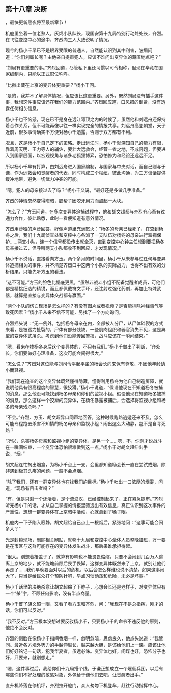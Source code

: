 ## 第十八章 决断
，最快更新黑夜将至最新章节！

机舱里坐着一位老熟人，灰烬小队队长，现国安第十九局特别行动处处长，齐烈。在飞往变控中心的途中，齐烈向三人大致说明了情况。

现今的杨小千早已不是眼界受限的普通人，自然能认识到其中利害，皱眉问道：“你们刘局长呢？由他亲自提审犯人，应该不难问出变异体的藏匿地点吧？”

“刘局有更重要的事。”齐烈回道，尽管私下里还习惯以司令相称，但现在毕竟在国家编制内，只能以正式职位称呼。

“比揪出藏在上京的变异体更重要？”杨小千问。

“是的，我并不了解具体情况，但应该比这更重要。另外，既然刘局没有插手这件事，我想这件事应该还在我们的能力范围内。”齐烈回应道，口风把的很紧，没有透露任何相关信息。

杨小千也不恼怒，现在已不是身在远江穹顶之内的时候了，虽然他和刘远舟还保持着合作关系，但不可能再像以往一样实现完全的情报共享。刘远舟高登朝堂，天子近前，很多事情确实不方便对杨小千透露，否则于双方都有不利。

况且，这是杨小千自己定下的策略。走出远江时，杨小千就深知自己的能力有限，靠着周天明、王力等人的辅佐，要壮大远救会，经营一省之地，不成问题，但要进入到国家层面，以宏观视角与诸多老狐狸博弈，恐怕修为和经验还远远不足。

所以杨小千早有打算，由刘远舟进入国家编制，与国家与中央对话，而自己则与于谦，作为远救会和觉醒者的代表，同时构成三个枢纽，彼此沟通，为三方谈话提供缓冲地带，避免一切武力冲突的可能。

“嗯，犯人的母亲接过去了吗？”杨小千又说，“最好还是多做几手准备。”

齐烈的神情忽然变得晦暗，腮帮子因咬牙用力而鼓起一大块。

“怎么了？”方玉问道，在多次变异体追捕过程中，他和胡文超都与齐烈齐心吾有过通力合作，彼此熟悉，此时一看便知道有意外情况。

齐烈用沙哑的声音回答，好像声道里充满怒火：“杨冬的母亲已经死了，在查到杨冬之后，我们十九局侦查处和变控中心各派了一支队伍对杨冬的母亲进行监视保护……两支小队，连一个信号都没传出就全灭，直到变控中心钟主任想到要把杨冬母亲接过去，但呼叫两支小队都收不到回应，才发现情况。”

杨小千不说话，直接看向方玉。两个多月的时间里，杨小千从未参与过任何与变异体追捕相关的事件，并不清楚齐烈口中这两个小队的实际战力，也得不出有效的分析结果，只能先听方玉的看法。

“这不可能。”方玉的脸色比锅底更黑，“虽然非战斗小组不配备觉醒者成员，可他们都是精挑细选的精锐，而且都佩戴符文手环，还注射过强化药剂，再加上特殊武器，就算是直接与变异体交战都有赢面。”

“两个小队的伤亡现场是怎么样的？有没有图片或者视频？是否能排除神经毒气等致死因素？”杨小千从来不信不可能，另找了一个方向询问。

齐烈摇头说：“无一例外，包括杨冬母亲在内，全部被人分尸，从尸体碎裂的方式来看，是被蛮力扯裂的，尸体有部分残缺，一些肌肉组织和器官消失不见，这是典型的变异体式屠杀。考虑到他们没能传回警报，战斗应该在一瞬间结束。”

“嗯，看来在找杨冬身后这个变异体的，不只有我们。”杨小千做出了判断，“齐处长，你们要做好心理准备，这次可能会闹得很大。”

“怎么说？”齐烈对这位能与刘司令平起平坐的杨会长向来保有尊敬，不因他年龄幼小而轻视。

“我们现在追查的这个变异体既然懂得隐藏，懂得利用杨冬为他自己制造屏障，就说明他具有很高程度的智慧，很狡猾。”杨小千说道，“假设他现在不知道杨冬被捕的消息，那么他没可能找到杨冬母亲和你们的监视小组。假设他现在知道杨冬被捕的消息，那么这样一个狡猾的变异体，在杨冬暴露被捕后，会选择将监视小组和杨冬的母亲残杀吗？”

“不会。”齐烈、方玉、胡文超异口同声地回答，这种时候跑路逃遁还来不及，怎么可能专程跑去杀害不知情的杨冬母亲和监视小组？闹出这么大动静，岂不是自寻死路？

“所以，杀害杨冬母亲和监视小组的变异体，是另一个……嗯，不，你刚才说战斗在一瞬间结束，一个变异体恐怕很难做到这一点。”杨小千对胡文超伸出手说，“烟。”

胡文超连忙掏出烟盒，为杨小千点上一支，会里都知道杨会长一直在尝试戒烟，除非遇到极其头疼的问题，一般不会点烟。

“除了我们，还有一群变异体也在找我们的目标。”杨小千吐出一口浓厚的烟雾，问道，“现场有目击者吗？”

“有，但是只剩一个还活着，是个流浪汉，已经控制起来了，正在紧急提审。”齐烈听完杨小千的话，才从自己掌握的情报里筛选出有效信息，真正认识到这次事件的严重性，想想一群变异体在上京暗中活动，心就悬到了嗓子眼。

机舱内一下子陷入寂静，胡文超给自己点上一根烟后，紧张地问：“这事可能会闹多大？”

光是封锁现场，删除相关网贴，就够十九局和变控中心全体人员整晚加班，万一要是在市区与这群可能存在的变异体发生战斗，那后果谁承担得起。

“很大。别想着捂盖子了，就算有影响也不能畏畏缩缩，只要不会闹到几百万人逃离上京的地步，就不能瞻前顾后畏手畏脚，这群变异体既然来了上京，就别让他们再走了……我们早晚要面对以后的危机，以后会怎么样谁也说不清楚。如果这事闹大了，只当是给民众打个预防针吧，早点习惯动荡和危险，未必是坏事。”

杨小千话里的决绝杀意让胡文超缩了下脖子，心想会长还是老样子，对变异体只有一个“杀”字，不顾任何影响，没有半点商量。

杨小千瞥了胡文超一眼，又看了看方玉和齐烈，问：“我现在不是总指挥，刚才的话，你们可以反对。”

“我不反对。”方玉根本没想过要反驳杨小千，只要杨小千的命令不违反他的原则，他绝不会反对。

齐烈的侧脸在像杨小千指间香烟一样，忽明忽暗，思虑良久，他点头说道：“我赞同。最近各方境外势力的手越伸越长，越来越大胆，是该给他们上一课。应该让他们好好铭记一句话，犯我华夏者，虽远必诛。变异体也好，间谍也好，恐怖分子也好，只要来，就别想走。”

“嗯，这件事过后，我给你们十九局搭个线，于谦正想成立一个雇佣兵团，以后有哪些你们不好处理的敏感对象，外包给于谦他们去吧，让觉醒者出手。”

直升机降落在停机坪，齐烈拉开舱门，众人匆匆下机登车，赶往行动指挥中心。

